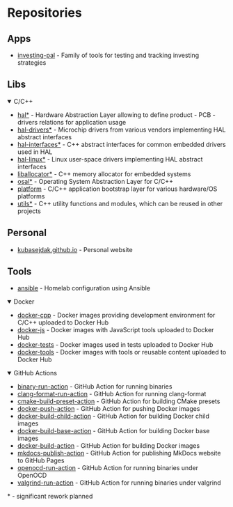 # Repositories

## Apps

- [investing-pal](https://github.com/kubasejdak-org/investing-pal) - Family of tools for testing and tracking investing strategies

## Libs

<details open>
  <summary>C/C++</summary>

- [hal*](https://github.com/kubasejdak-org/hal) - Hardware Abstraction Layer allowing to define product - PCB - drivers relations for application usage
- [hal-drivers*](https://github.com/kubasejdak-org/hal-drivers) - Microchip drivers from various vendors implementing HAL abstract interfaces
- [hal-interfaces*](https://github.com/kubasejdak-org/hal-interfaces) - C++ abstract interfaces for common embedded drivers used in HAL
- [hal-linux*](https://github.com/kubasejdak-org/hal-linux) - Linux user-space drivers implementing HAL abstract interfaces
- [liballocator*](https://github.com/kubasejdak-org/liballocator) - C++ memory allocator for embedded systems
- [osal*](https://github.com/kubasejdak-org/osal) - Operating System Abstraction Layer for C/C++
- [platform](https://github.com/kubasejdak-org/platform) - C/C++ application bootstrap layer for various hardware/OS platforms
- [utils*](https://github.com/kubasejdak-org/utils) - C++ utility functions and modules, which can be reused in other projects

</details>

## Personal

- [kubasejdak.github.io](https://github.com/kubasejdak/kubasejdak.github.io) - Personal website

## Tools

- [ansible](https://github.com/kubasejdak-org/ansible) - Homelab configuration using Ansible

<details open>
  <summary>Docker</summary>

- [docker-cpp](https://github.com/kubasejdak-org/docker-cpp) - Docker images providing development environment for C/C++ uploaded to Docker Hub
- [docker-js](https://github.com/kubasejdak-org/docker-js) - Docker images with JavaScript tools uploaded to Docker Hub
- [docker-tests](https://github.com/kubasejdak-org/docker-tests) - Docker images used in tests uploaded to Docker Hub
- [docker-tools](https://github.com/kubasejdak-org/docker-tools) - Docker images with tools or reusable content uploaded to Docker Hub

</details>

<details open>
  <summary>GitHub Actions</summary>

- [binary-run-action](https://github.com/kubasejdak-org/binary-run-action) - GitHub Action for running binaries
- [clang-format-run-action](https://github.com/kubasejdak-org/clang-format-run-action) - GitHub Action for running clang-format
- [cmake-build-preset-action](https://github.com/kubasejdak-org/cmake-build-preset-action) - GitHub Action for building CMake presets
- [docker-push-action](https://github.com/kubasejdak-org/docker-push-action) - GitHub Action for pushing Docker images
- [docker-build-child-action](https://github.com/kubasejdak-org/docker-build-child-action) - GitHub Action for building Docker child images
- [docker-build-base-action](https://github.com/kubasejdak-org/docker-build-base-action) - GitHub Action for building Docker base images
- [docker-build-action](https://github.com/kubasejdak-org/docker-build-action) - GitHub Action for building Docker images
- [mkdocs-publish-action](https://github.com/kubasejdak-org/mkdocs-publish-action) - GitHub Action for publishing MkDocs website to GitHub Pages
- [openocd-run-action](https://github.com/kubasejdak-org/openocd-run-action) - GitHub Action for running binaries under OpenOCD
- [valgrind-run-action](https://github.com/kubasejdak-org/valgrind-run-action) - GitHub Action for running binaries under valgrind

</details>

\* - significant rework planned
